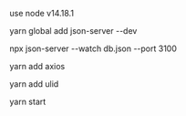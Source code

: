 
use node v14.18.1

yarn global add json-server --dev

npx json-server --watch db.json --port 3100

yarn add axios

yarn add ulid

yarn start
